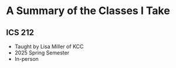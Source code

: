 # A Summary of the Classes I Take

## ICS 212

- Taught by Lisa Miller of KCC
- 2025 Spring Semester
- In-person
